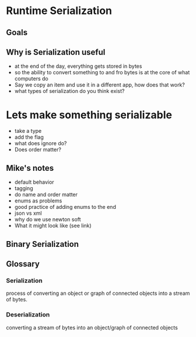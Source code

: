 # Runtime Serialization

## Goals

## Why is Serialization useful
- at the end of the day, everything gets stored in bytes
- so the ability to convert something to and fro bytes is at the core of what computers do
- Say we copy an item and use it in a different app, how does that work?
- what types of serialization do you think exist?


# Lets make something serializable
- take a type
- add the flag
- what does ignore do?
- Does order matter?
## Mike's notes

- default behavior
- tagging
- do name and order matter
- enums as problems
- good practice of adding enums to the end
- json vs xml
- why do we use newton soft
- What it might look like (see link)

## Binary Serialization
## Glossary

### Serialization
process of converting an object or graph of connected objects into a stream of bytes.

### Deserialization
converting a stream of bytes into an object/graph of connected objects